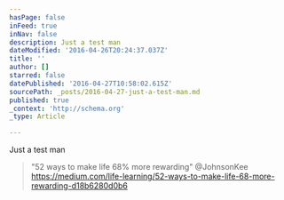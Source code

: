 ```yaml
---
hasPage: false
inFeed: true
inNav: false
description: Just a test man
dateModified: '2016-04-26T20:24:37.037Z'
title: ''
author: []
starred: false
datePublished: '2016-04-27T10:58:02.615Z'
sourcePath: _posts/2016-04-27-just-a-test-man.md
published: true
_context: 'http://schema.org'
_type: Article

---
```

Just a test man

> "52 ways to make life 68% more rewarding" @JohnsonKee https://medium.com/life-learning/52-ways-to-make-life-68-more-rewarding-d18b6280d0b6